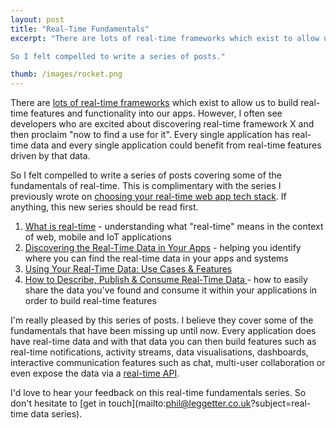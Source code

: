 ```yaml
---
layout: post
title: "Real-Time Fundamentals"
excerpt: "There are lots of real-time frameworks which exist to allow us to build real-time features and functionality into our apps. However, I often see developers who are excited about discovering real-time framework X and then proclaim *now to find a use for it*. Every single application has real-time data and every single application could benefit from real-time feature driven by that data.

So I felt compelled to write a series of posts."

thumb: /images/rocket.png
---
```


There are [lots of real-time frameworks](https://www.leggetter.co.uk/real-time-web-technologies-guide/) which exist to allow us to build real-time features and functionality into our apps. However, I often see developers who are excited about discovering real-time framework X and then proclaim "now to find a use for it". Every single application has real-time data and every single application could benefit from real-time features driven by that data.

So I felt compelled to write a series of posts covering some of the fundamentals of real-time. This is complimentary with the series I previously wrote on [choosing your real-time web app tech stack](https://www.leggetter.co.uk/2013/12/09/choosing-realtime-web-app-tech-stack.html). If anything, this new series should be read first.

1. [What is real-time](https://www.leggetter.co.uk/2016/04/22/what-is-realtime.html) - understanding what "real-time" means in the context of web, mobile and IoT applications
2. [Discovering the Real-Time Data in Your Apps](https://www.leggetter.co.uk/2016/08/14/discovering-realtime-data-in-your-apps.html) - helping you identify where you can find the real-time data in your apps and systems
3. [Using Your Real-Time Data: Use Cases & Features](https://www.leggetter.co.uk/2017/05/24/use-cases-for-your-realtime-data.html)
4. [How to Describe, Publish & Consume Real-Time Data
](https://www.leggetter.co.uk/2017/05/25/describe-publish-consume-realtime-data.html) - how to easily share the data you've found and consume it within your applications in order to build real-time features

I'm really pleased by this series of posts. I believe they cover some of the fundamentals that have been missing up until now. Every application does have real-time data and with that data you can then build features such as real-time notifications, activity streams, data visualisations, dashboards, interactive communication features such as chat, multi-user collaboration or even expose the data via a [real-time API](https://blog.pusher.com/5-reasons-you-should-have-a-real-time-api/).

I'd love to hear your feedback on this real-time fundamentals series. So don't hesitate to [get in touch](mailto:phil@leggetter.co.uk?subject=real-time data series).
